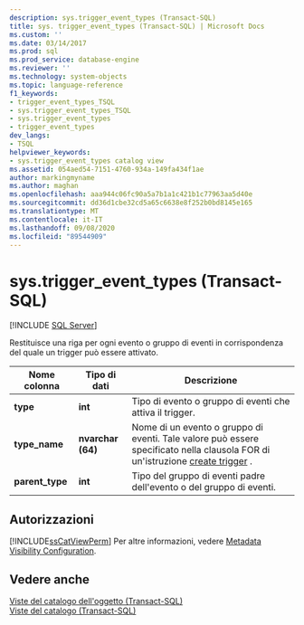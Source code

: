 ```yaml
---
description: sys.trigger_event_types (Transact-SQL)
title: sys. trigger_event_types (Transact-SQL) | Microsoft Docs
ms.custom: ''
ms.date: 03/14/2017
ms.prod: sql
ms.prod_service: database-engine
ms.reviewer: ''
ms.technology: system-objects
ms.topic: language-reference
f1_keywords:
- trigger_event_types_TSQL
- sys.trigger_event_types_TSQL
- sys.trigger_event_types
- trigger_event_types
dev_langs:
- TSQL
helpviewer_keywords:
- sys.trigger_event_types catalog view
ms.assetid: 054aed54-7151-4760-934a-149fa434f1ae
author: markingmyname
ms.author: maghan
ms.openlocfilehash: aaa944c06fc90a5a7b1a1c421b1c77963aa5d40e
ms.sourcegitcommit: dd36d1cbe32cd5a65c6638e8f252b0bd8145e165
ms.translationtype: MT
ms.contentlocale: it-IT
ms.lasthandoff: 09/08/2020
ms.locfileid: "89544909"
---
```

# <a name="systrigger_event_types-transact-sql"></a>sys.trigger_event_types (Transact-SQL)
[!INCLUDE [SQL Server](../../includes/applies-to-version/sqlserver.md)]

  Restituisce una riga per ogni evento o gruppo di eventi in corrispondenza del quale un trigger può essere attivato.  
  
|Nome colonna|Tipo di dati|Descrizione|  
|-----------------|---------------|-----------------|  
|**type**|**int**|Tipo di evento o gruppo di eventi che attiva il trigger.|  
|**type_name**|**nvarchar (64)**|Nome di un evento o gruppo di eventi. Tale valore può essere specificato nella clausola FOR di un'istruzione [create trigger](../../t-sql/statements/create-trigger-transact-sql.md) .|  
|**parent_type**|**int**|Tipo del gruppo di eventi padre dell'evento o del gruppo di eventi.|  
  
## <a name="permissions"></a>Autorizzazioni  
 [!INCLUDE[ssCatViewPerm](../../includes/sscatviewperm-md.md)] Per altre informazioni, vedere [Metadata Visibility Configuration](../../relational-databases/security/metadata-visibility-configuration.md).  
  
## <a name="see-also"></a>Vedere anche  
 [Viste del catalogo dell'oggetto &#40;Transact-SQL&#41;](../../relational-databases/system-catalog-views/object-catalog-views-transact-sql.md)   
 [Viste del catalogo &#40;Transact-SQL&#41;](../../relational-databases/system-catalog-views/catalog-views-transact-sql.md)  
  
  
